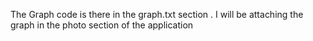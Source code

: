 The Graph code is there in the graph.txt section . I will be attaching the graph in the photo section of the application
